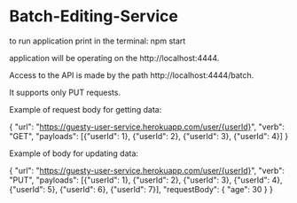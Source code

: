 # Batch-Editing-Service

to run application print in the terminal: 
npm start

application will be operating on the http://localhost:4444.

Access to the API is made by the path http://localhost:4444/batch.

It supports only PUT requests.

Example of request body for getting data: 

{
	"url": "https://guesty-user-service.herokuapp.com/user/{userId}",
	"verb": "GET",
	"payloads": [{"userId": 1}, {"userId": 2}, {"userId": 3}, {"userId": 4}]
}

Example of body for updating data:

{
	"url": "https://guesty-user-service.herokuapp.com/user/{userId}",
	"verb": "PUT",
	"payloads": [{"userId": 1}, {"userId": 2}, {"userId": 3}, {"userId": 4}, {"userId": 5}, {"userId": 6}, {"userId": 7}],
	"requestBody": {
		"age": 30
	}
}
	
